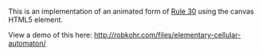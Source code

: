 This is an implementation of an animated form of <a href="http://mathworld.wolfram.com/Rule30.html">Rule 30</a> using the canvas HTML5 element.

View a demo of this here: http://robkohr.com/files/elementary-cellular-automaton/